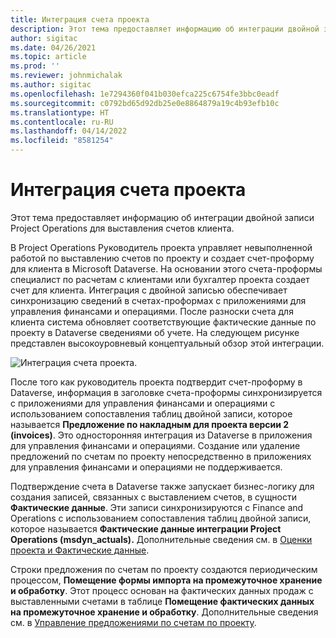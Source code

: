 ```yaml
---
title: Интеграция счета проекта
description: Этот тема предоставляет информацию об интеграции двойной записи Project Operations для выставления счетов клиента.
author: sigitac
ms.date: 04/26/2021
ms.topic: article
ms.prod: ''
ms.reviewer: johnmichalak
ms.author: sigitac
ms.openlocfilehash: 1e7294360f041b030efca225c6754fe3bbc0eadf
ms.sourcegitcommit: c0792bd65d92db25e0e8864879a19c4b93efb10c
ms.translationtype: HT
ms.contentlocale: ru-RU
ms.lasthandoff: 04/14/2022
ms.locfileid: "8581254"
---
```

# <a name="project-invoice-integration"></a>Интеграция счета проекта

Этот тема предоставляет информацию об интеграции двойной записи Project Operations для выставления счетов клиента.

В Project Operations Руководитель проекта управляет невыполненной работой по выставлению счетов по проекту и создает счет-проформу для клиента в Microsoft Dataverse. На основании этого счета-проформы специалист по расчетам с клиентами или бухгалтер проекта создает счет для клиента. Интеграция с двойной записью обеспечивает синхронизацию сведений в счетах-проформах с приложениями для управления финансами и операциями. После разноски счета для клиента система обновляет соответствующие фактические данные по проекту в Dataverse сведениями об учете. На следующем рисунке представлен высокоуровневый концептуальный обзор этой интеграции.

   ![Интеграция счета проекта.](./media/DW5Invoicing.png)

После того как руководитель проекта подтвердит счет-проформу в Dataverse, информация в заголовке счета-проформы синхронизируется с приложениями для управления финансами и операциями с использованием сопоставления таблиц двойной записи, которое называется **Предложение по накладным для проекта версии 2 (invoices)**. Это односторонняя интеграция из Dataverse в приложения для управления финансами и операциями. Создание или удаление предложений по счетам по проекту непосредственно в приложениях для управления финансами и операциями не поддерживается.

Подтверждение счета в Dataverse также запускает бизнес-логику для создания записей, связанных с выставлением счетов, в сущности **Фактические данные**. Эти записи синхронизируются с Finance and Operations с использованием сопоставления таблиц двойной записи, которое называется **Фактические данные интеграции Project Operations (msdyn\_actuals).** Дополнительные сведения см. в [Оценки проекта и Фактические данные](resource-dual-write-estimates-actuals.md). 

Строки предложения по счетам по проекту создаются периодическим процессом, **Помещение формы импорта на промежуточное хранение и обработку**. Этот процесс основан на фактических данных продаж с выставленными счетами в таблице **Помещение фактических данных на промежуточное хранение и обработку**. Дополнительные сведения см. в [Управление предложениями по счетам по проекту](../invoicing/format-update-project-invoice-proposals.md#create-project-invoice-proposals). 
